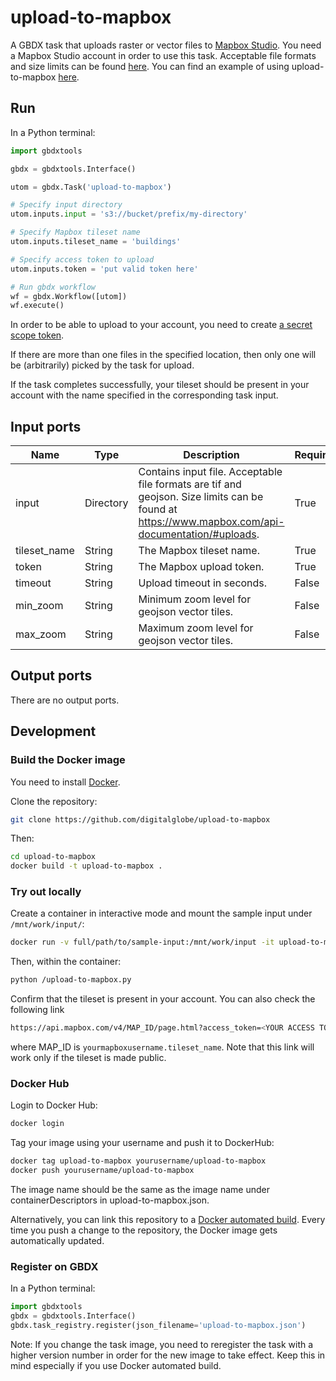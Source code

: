 # upload-to-mapbox

A GBDX task that uploads raster or vector files to [Mapbox Studio](https://www.mapbox.com/mapbox-studio/).
You need a Mapbox Studio account in order to use this task.
Acceptable file formats and size limits can be found [here](https://www.mapbox.com/api-documentation/#uploads).
You can find an example of using upload-to-mapbox [here](http://gbdxstories.digitalglobe.com/osm-lulc/).

## Run

In a Python terminal:

```python
import gbdxtools

gbdx = gbdxtools.Interface()

utom = gbdx.Task('upload-to-mapbox')

# Specify input directory
utom.inputs.input = 's3://bucket/prefix/my-directory'

# Specify Mapbox tileset name
utom.inputs.tileset_name = 'buildings'

# Specify access token to upload
utom.inputs.token = 'put valid token here'

# Run gbdx workflow
wf = gbdx.Workflow([utom])
wf.execute()
```

In order to be able to upload to your account, you need to create [a secret scope token](https://www.mapbox.com/studio/account/tokens/).

If there are more than one files in the specified location, then only one will be (arbitrarily) picked by the
task for upload.

If the task completes successfully, your tileset should be present in your account with the name specified
in the corresponding task input.


## Input ports

| Name  | Type |  Description | Required |
|-------|--------------|----------------|----------------|
| input | Directory | Contains input file. Acceptable file formats are tif and geojson. Size limits can be found at https://www.mapbox.com/api-documentation/#uploads. | True |
|tileset_name | String | The Mapbox tileset name. | True |
| token | String | The Mapbox upload token. | True |
| timeout | String | Upload timeout in seconds. | False |
| min_zoom | String | Minimum zoom level for geojson vector tiles. | False |
| max_zoom | String | Maximum zoom level for geojson vector tiles. | False |

## Output ports

There are no output ports.

## Development

### Build the Docker image

You need to install [Docker](https://docs.docker.com/engine/installation/).

Clone the repository:

```bash
git clone https://github.com/digitalglobe/upload-to-mapbox
```

Then:

```bash
cd upload-to-mapbox
docker build -t upload-to-mapbox .
```

### Try out locally

Create a container in interactive mode and mount the sample input under `/mnt/work/input/`:

```bash
docker run -v full/path/to/sample-input:/mnt/work/input -it upload-to-mapbox
```

Then, within the container:

```bash
python /upload-to-mapbox.py
```

Confirm that the tileset is present in your account. You can also check the following link

```bash
https://api.mapbox.com/v4/MAP_ID/page.html?access_token=<YOUR ACCESS TOKEN>
```

where MAP_ID is `yourmapboxusername.tileset_name`. Note that this link will work only if the tileset is made public.

### Docker Hub

Login to Docker Hub:

```bash
docker login
```

Tag your image using your username and push it to DockerHub:

```bash
docker tag upload-to-mapbox yourusername/upload-to-mapbox
docker push yourusername/upload-to-mapbox
```

The image name should be the same as the image name under containerDescriptors in upload-to-mapbox.json.

Alternatively, you can link this repository to a [Docker automated build](https://docs.docker.com/docker-hub/builds/).
Every time you push a change to the repository, the Docker image gets automatically updated.

### Register on GBDX

In a Python terminal:

```python
import gbdxtools
gbdx = gbdxtools.Interface()
gbdx.task_registry.register(json_filename='upload-to-mapbox.json')
```

Note: If you change the task image, you need to reregister the task with a higher version number
in order for the new image to take effect. Keep this in mind especially if you use Docker automated build.
